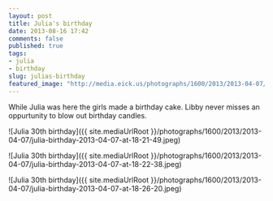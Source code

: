 ```yaml
---
layout: post
title: Julia's birthday
date: 2013-08-16 17:42
comments: false
published: true
tags:
- julia
- birthday
slug: julias-birthday
featured_image: "http://media.eick.us/photographs/1600/2013/2013-04-07/julia-birthday-2013-04-07-at-18-21-49.jpeg"
---
```

While Julia was here the girls made a birthday cake.  Libby never misses an oppurtunity to blow out birthday candles.


![Julia 30th birthday]({{ site.mediaUrlRoot }}/photographs/1600/2013/2013-04-07/julia-birthday-2013-04-07-at-18-21-49.jpeg)

![Julia 30th birthday]({{ site.mediaUrlRoot }}/photographs/1600/2013/2013-04-07/julia-birthday-2013-04-07-at-18-22-38.jpeg)

![Julia 30th birthday]({{ site.mediaUrlRoot }}/photographs/1600/2013/2013-04-07/julia-birthday-2013-04-07-at-18-26-20.jpeg)

